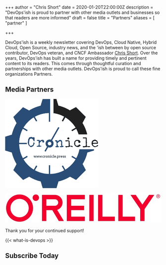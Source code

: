 +++
author = "Chris Short"
date = 2020-01-20T22:00:00Z
description = "DevOps'ish is proud to partner with other media outlets and businesses so that readers are more informed"
draft = false
title = "Partners"
aliases = [
	"partner"
]

+++

DevOps'ish is a weekly newsletter covering DevOps, Cloud Native, Hybrid Cloud, Open Source, industry news, and the 'ish between by open source contributor, DevOps veteran, and CNCF Ambassador [Chris Short](https://chrisshort.net/). Over the years, DevOps'ish has built a name for providing timely and pertinent content to its readers. This comes through thoughtful curation and partnerships with other media outlets. DevOps'ish is proud to call these fine organizations Partners.

## Media Partners

[![Cronicle Press](cronicle-press.png)](https://cronicle.press/)

[![O'Reilly](oreilly.jpg)](https://www.oreilly.com/pub/cpc/295836)

Thank you for your continued support!

{{< what-is-devops >}}

## Subscribe Today
